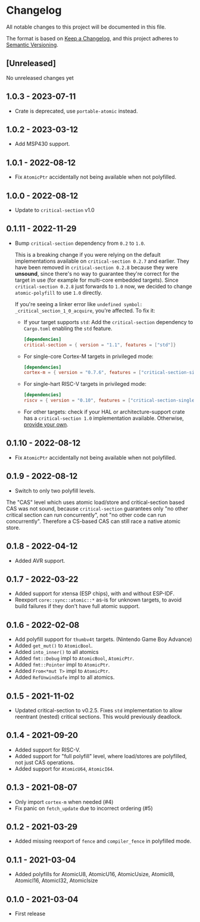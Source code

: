 # Changelog

All notable changes to this project will be documented in this file.

The format is based on [Keep a Changelog](https://keepachangelog.com/en/1.0.0/),
and this project adheres to [Semantic Versioning](https://semver.org/spec/v2.0.0.html).

## [Unreleased]

No unreleased changes yet

## 1.0.3 - 2023-07-11

- Crate is deprecated, use `portable-atomic` instead.

## 1.0.2 - 2023-03-12

- Add MSP430 support.

## 1.0.1 - 2022-08-12

- Fix `AtomicPtr` accidentally not being available when not polyfilled.

## 1.0.0 - 2022-08-12

- Update to `critical-section` v1.0

## 0.1.11 - 2022-11-29

- Bump `critical-section` dependency from `0.2` to `1.0`.

  This is a breaking change if you were relying on the default implementations available on `critical-section 0.2.7` and earlier.
  They have been removed in `critical-section 0.2.8` because they were **unsound**, since there's no way to guarantee they're correct for the
  target in use (for example for multi-core embedded targets). Since `critical-section 0.2.8` just forwards to `1.0` now, we decided to change `atomic-polyfill` to use `1.0` directly.

  If you're seeing a linker error like `undefined symbol: _critical_section_1_0_acquire`, you're affected. To fix it:

  - If your target supports `std`: Add the `critical-section` dependency to `Cargo.toml` enabling the `std` feature.

    ```toml
    [dependencies]
    critical-section = { version = "1.1", features = ["std"]}
    ```

  - For single-core Cortex-M targets in privileged mode:
    ```toml
    [dependencies]
    cortex-m = { version = "0.7.6", features = ["critical-section-single-core"]}
    ```

  - For single-hart RISC-V targets in privileged mode:
    ```toml
    [dependencies]
    riscv = { version = "0.10", features = ["critical-section-single-hart"]}
    ```

  - For other targets: check if your HAL or architecture-support crate has a `critical-section 1.0` implementation available. Otherwise, [provide your own](https://github.com/rust-embedded/critical-section#providing-an-implementation).

## 0.1.10 - 2022-08-12

- Fix `AtomicPtr` accidentally not being available when not polyfilled.

## 0.1.9 - 2022-08-12

- Switch to only two polyfill levels.

The "CAS" level which uses atomic load/store and critical-section based CAS was not
sound, because `critical-section` guarantees only "no other critical section can run concurrently",
not "no other code can run concurrently". Therefore a CS-based CAS can still race a native atomic store.

## 0.1.8 - 2022-04-12

- Added AVR support.

## 0.1.7 - 2022-03-22

- Added support for xtensa (ESP chips), with and without ESP-IDF.
- Reexport `core::sync::atomic::*` as-is for unknown targets, to avoid build failures if they don't have full atomic support.

## 0.1.6 - 2022-02-08

- Add polyfill support for `thumbv4t` targets. (Nintendo Game Boy Advance)
- Added `get_mut()` to `AtomicBool`.
- Added `into_inner()` to all atomics
- Added `fmt::Debug` impl to `AtomicBool`, `AtomicPtr`.
- Added `fmt::Pointer` impl to `AtomicPtr`.
- Added `From<*mut T>` impl to `AtomicPtr`.
- Added `RefUnwindSafe` impl to all atomics.

## 0.1.5 - 2021-11-02

- Updated critical-section to v0.2.5. Fixes `std` implementation to allow reentrant (nested) critical sections. This would previously deadlock.

## 0.1.4 - 2021-09-20

- Added support for RISC-V.
- Added support for "full polyfill" level, where load/stores are polyfilled, not just CAS operations.
- Added support for `AtomicU64`, `AtomicI64`.

## 0.1.3 - 2021-08-07

- Only import `cortex-m` when needed (#4)
- Fix panic on `fetch_update` due to incorrect ordering (#5)

## 0.1.2 - 2021-03-29

- Added missing reexport of `fence` and `compiler_fence` in polyfilled mode.

## 0.1.1 - 2021-03-04

- Added polyfills for AtomicU8, AtomicU16, AtomicUsize, AtomicI8, AtomicI16, AtomicI32, AtomicIsize

## 0.1.0 - 2021-03-04

- First release
